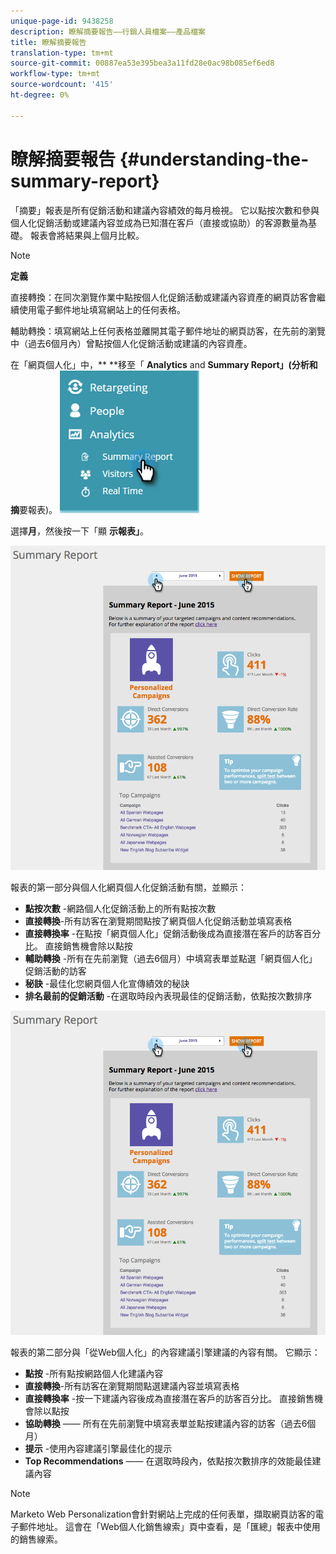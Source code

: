```yaml
---
unique-page-id: 9438258
description: 瞭解摘要報告——行銷人員檔案——產品檔案
title: 瞭解摘要報告
translation-type: tm+mt
source-git-commit: 00887ea53e395bea3a11fd28e0ac98b085ef6ed8
workflow-type: tm+mt
source-wordcount: '415'
ht-degree: 0%

---
```



# 瞭解摘要報告 {#understanding-the-summary-report}

「摘要」報表是所有促銷活動和建議內容績效的每月檢視。 它以點按次數和參與個人化促銷活動或建議內容並成為已知潛在客戶（直接或協助）的客源數量為基礎。 報表會將結果與上個月比較。

>[!NOTE]
>
>**定義**
>
>直接轉換：在同次瀏覽作業中點按個人化促銷活動或建議內容資產的網頁訪客會繼續使用電子郵件地址填寫網站上的任何表格。
>
>輔助轉換：填寫網站上任何表格並離開其電子郵件地址的網頁訪客，在先前的瀏覽中（過去6個月內）曾點按個人化促銷活動或建議的內容資產。

在「網頁個人化」中，** **移至「 **Analytics** and **Summary Report」(分析和摘**&#x200B;要報表)。   ![](assets/image2016-4-6-10-3a15-3a58.png)

選擇**月**，然後按一下「顯 **示報表」**。

![](assets/2.png)

報表的第一部分與個人化網頁個人化促銷活動有關，並顯示：

* **點按次數** -網路個人化促銷活動上的所有點按次數
* **直接轉換**-所有訪客在瀏覽期間點按了網頁個人化促銷活動並填寫表格
* **直接轉換率** -在點按「網頁個人化」促銷活動後成為直接潛在客戶的訪客百分比。 直接銷售機會除以點按
* **輔助轉換** -所有在先前瀏覽（過去6個月）中填寫表單並點選「網頁個人化」促銷活動的訪客
* **秘訣** -最佳化您網頁個人化宣傳績效的秘訣
* **排名最前的促銷活動** -在選取時段內表現最佳的促銷活動，依點按次數排序

![](assets/3.png)

報表的第二部分與「從Web個人化」的內容建議引擎建議的內容有關。 它顯示：

* **點按** -所有點按網路個人化建議內容
* **直接轉換**-所有訪客在瀏覽期間點選建議內容並填寫表格
* **直接轉換率** -按一下建議內容後成為直接潛在客戶的訪客百分比。 直接銷售機會除以點按
* **協助轉換** —— 所有在先前瀏覽中填寫表單並點按建議內容的訪客（過去6個月）
* **提示** -使用內容建議引擎最佳化的提示
* **Top Recommendations** —— 在選取時段內，依點按次數排序的效能最佳建議內容

>[!NOTE]
>
>Marketo Web Personalization會針對網站上完成的任何表單，擷取網頁訪客的電子郵件地址。 這會在「Web個人化銷售線索」頁中查看，是「匯總」報表中使用的銷售線索。


